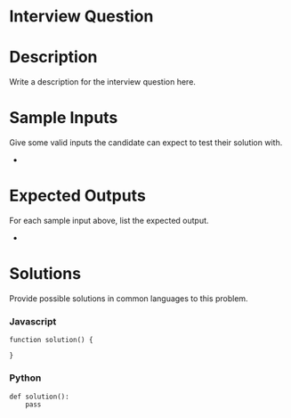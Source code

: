 # Interview Question

# Description

Write a description for the interview question here.

# Sample Inputs

Give some valid inputs the candidate can expect to test their solution with.

- 

# Expected Outputs

For each sample input above, list the expected output. 

- 

# Solutions

Provide possible solutions in common languages to this problem.

### Javascript

    function solution() {
    	
    }

### Python

    def solution():
    	pass